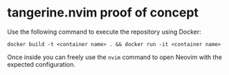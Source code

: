 # tangerine.nvim proof of concept

Use the following command to execute the repository using Docker:

```shell
docker build -t <container name> . && docker run -it <container name>
```

Once inside you can freely use the `nvim` command to open Neovim with the
expected configuration.
